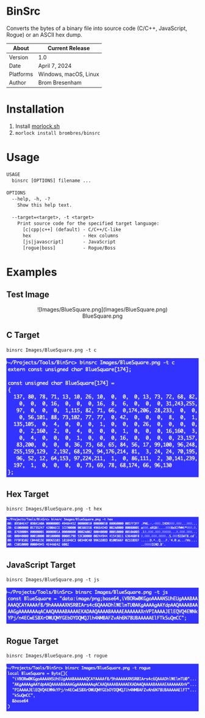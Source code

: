 # BinSrc
Converts the bytes of a binary file into source code (C/C++, JavaScript, Rogue) or an ASCII hex dump.

About     | Current Release
----------|-----------------------
Version   | 1.0
Date      | April 7, 2024
Platforms | Windows, macOS, Linux
Author    | Brom Bresenham

# Installation
1. Install [morlock.sh](https://morlock.sh)
2. `morlock install brombres/binsrc`

# Usage

    USAGE
      binsrc [OPTIONS] filename ...

    OPTIONS
      --help, -h, -?
        Show this help text.

      --target=<target>, -t <target>
        Print source code for the specified target language:
          [c|cpp|c++] (default) - C/C++/C-like
          hex                   - Hex columns
          [js|javascript]       - JavaScript
          [rogue|boss]          - Rogue/Boss

# Examples

## Test Image
<center>![Images/BlueSquare.png](Images/BlueSquare.png)</center>
<center>BlueSquare.png</center>

## C Target
    binsrc Images/BlueSquare.png -t c

![Image/C.png](Images/C.png)

## Hex Target
    binsrc Images/BlueSquare.png -t hex

![Image/Hex.png](Images/Hex.png)

## JavaScript Target
    binsrc Images/BlueSquare.png -t js

![Image/JS.png](Images/JS.png)

## Rogue Target
    binsrc Images/BlueSquare.png -t rogue

![Image/Rogue.png](Images/Rogue.png)
